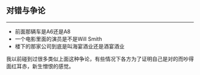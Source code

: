 ## 对错与争论

---

* 前面那辆车是A6还是A8
* 一个电影里面的演员是不是Will Smith
* 楼下的那家公司到底是叫海宴酒业还是酒宴酒业

我以前碰到过很多类似上面这种争论，有些情况下各方为了证明自己是对的而吵得面红耳赤，新生憎恨的感觉。



